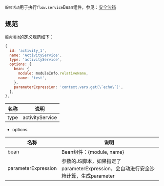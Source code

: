 `服务活动`用于执行`flow.service`Bean组件，参见：[安全沙箱](https://cabloy.com/zh-cn/articles/a7b64dea056f4e02a745be4834e16584.html)

## 规范

`服务活动`的定义规范如下：

``` javascript
{
  id: 'activity_1',
  name: 'ActivityService',
  type: 'activityService',
  options: {
    bean: {
      module: moduleInfo.relativeName,
      name: 'test',
    },
    parameterExpression: 'context.vars.get(\`echo\`)',
  },
},
```

|名称|说明|
|--|--|
|type|activityService|

- options

|名称|说明|
|--|--|
|bean|Bean组件：{module, name}|
|parameterExpression|参数的JS脚本，如果指定了parameterExpression，会自动进行安全沙箱计算，生成parameter|
